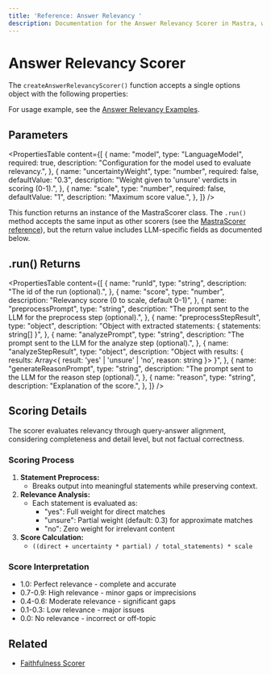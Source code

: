 ```yaml
---
title: 'Reference: Answer Relevancy '
description: Documentation for the Answer Relevancy Scorer in Mastra, which evaluates how well LLM outputs address the input query.
---
```


# Answer Relevancy Scorer

The `createAnswerRelevancyScorer()` function accepts a single options object with the following properties:

For usage example, see the [Answer Relevancy Examples](/docs/examples/scorers/answer-relevancy).

## Parameters

<PropertiesTable
content={[
{
name: "model",
type: "LanguageModel",
required: true,
description: "Configuration for the model used to evaluate relevancy.",
},
{
name: "uncertaintyWeight",
type: "number",
required: false,
defaultValue: "0.3",
description: "Weight given to 'unsure' verdicts in scoring (0-1).",
},
{
name: "scale",
type: "number",
required: false,
defaultValue: "1",
description: "Maximum score value.",
},
]}
/>

This function returns an instance of the MastraScorer class. The `.run()` method accepts the same input as other scorers (see the [MastraScorer reference](./mastra-scorer)), but the return value includes LLM-specific fields as documented below.

## .run() Returns

<PropertiesTable
content={[
{
name: "runId",
type: "string",
description: "The id of the run (optional).",
},
{
name: "score",
type: "number",
description: "Relevancy score (0 to scale, default 0-1)",
},
{
name: "preprocessPrompt",
type: "string",
description: "The prompt sent to the LLM for the preprocess step (optional).",
},
{
name: "preprocessStepResult",
type: "object",
description: "Object with extracted statements: { statements: string[] }",
},
{
name: "analyzePrompt",
type: "string",
description: "The prompt sent to the LLM for the analyze step (optional).",
},
{
name: "analyzeStepResult",
type: "object",
description: "Object with results: { results: Array<{ result: 'yes' | 'unsure' | 'no', reason: string }> }",
},
{
name: "generateReasonPrompt",
type: "string",
description: "The prompt sent to the LLM for the reason step (optional).",
},
{
name: "reason",
type: "string",
description: "Explanation of the score.",
},
]}
/>

## Scoring Details

The scorer evaluates relevancy through query-answer alignment, considering completeness and detail level, but not factual correctness.

### Scoring Process

1. **Statement Preprocess:**
   - Breaks output into meaningful statements while preserving context.
2. **Relevance Analysis:**
   - Each statement is evaluated as:
     - "yes": Full weight for direct matches
     - "unsure": Partial weight (default: 0.3) for approximate matches
     - "no": Zero weight for irrelevant content
3. **Score Calculation:**
   - `((direct + uncertainty * partial) / total_statements) * scale`

### Score Interpretation

- 1.0: Perfect relevance - complete and accurate
- 0.7-0.9: High relevance - minor gaps or imprecisions
- 0.4-0.6: Moderate relevance - significant gaps
- 0.1-0.3: Low relevance - major issues
- 0.0: No relevance - incorrect or off-topic

## Related

- [Faithfulness Scorer](./faithfulness)
